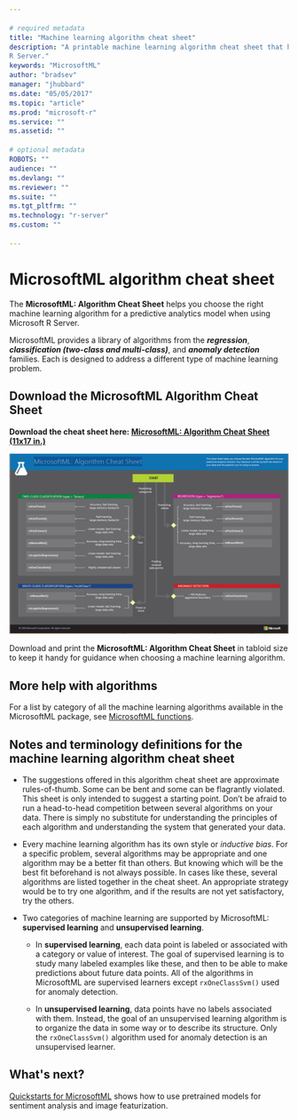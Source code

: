 ```yaml
---

# required metadata
title: "Machine learning algorithm cheat sheet"
description: "A printable machine learning algorithm cheat sheet that helps you choose the right MicrosoftML algorithm for your predictive model when using Microsoft 
R Server."
keywords: "MicrosoftML"
author: "bradsev"
manager: "jhubbard"
ms.date: "05/05/2017"
ms.topic: "article"
ms.prod: "microsoft-r"
ms.service: ""
ms.assetid: ""

# optional metadata
ROBOTS: ""
audience: ""
ms.devlang: ""
ms.reviewer: ""
ms.suite: ""
ms.tgt_pltfrm: ""
ms.technology: "r-server"
ms.custom: ""

---
```


# MicrosoftML algorithm cheat sheet

The **MicrosoftML: Algorithm Cheat Sheet** helps you choose the right machine learning algorithm for a predictive analytics model when using Microsoft R Server.

MicrosoftML provides a library of algorithms from the  ***regression***, ***classification (two-class and multi-class)***, and ***anomaly detection*** families. Each is designed to address a different type of machine learning problem.

## Download the MicrosoftML Algorithm Cheat Sheet
**Download the cheat sheet here: [MicrosoftML: Algorithm Cheat Sheet (11x17 in.)](http://download.microsoft.com/download/B/3/1/B31FE451-E69B-4569-9B32-CFA9FB40027E/microsoftml-algorithm-cheat-sheet-v1.pdf)**

![MicrosoftML: Algorithm Cheat Sheet: Learn how to choose a Machine Learning algorithm.](./media/microsoftml-algorithm-cheat-sheet/microsoftml-algorithm-cheat-sheet.png)

Download and print the **MicrosoftML: Algorithm Cheat Sheet** in tabloid size to keep it handy for guidance when choosing a machine learning algorithm.


## More help with algorithms

For a list by category of all the machine learning algorithms available in the MicrosoftML package, see [MicrosoftML functions](microsoftml/microsoftml.md).

## Notes and terminology definitions for the machine learning algorithm cheat sheet

* The suggestions offered in this algorithm cheat sheet are approximate rules-of-thumb. Some can be bent and some can be flagrantly violated. This sheet is only intended to suggest a starting point. Don’t be afraid to run a head-to-head competition between several algorithms on your data. There is simply no substitute for understanding the principles of each algorithm and understanding the system that generated your data.

* Every machine learning algorithm has its own style or *inductive bias*. For a specific problem, several algorithms may be appropriate and one algorithm may be a better fit than others. But knowing which will be the best fit beforehand is not always possible. In cases like these, several algorithms are listed together in the cheat sheet. An appropriate strategy would be to try one algorithm, and if the results are not yet satisfactory, try the others. 

* Two categories of machine learning are supported by MicrosoftML: **supervised learning** and **unsupervised learning**.

  * In **supervised learning**, each data point is labeled or associated with a category or value of interest. The goal of supervised learning is to study many labeled examples like these, and then to be able to make predictions about future data points. All of the algorithms in MicrosoftML are supervised learners except `rxOneClassSvm()` used for anomaly detection.

  * In **unsupervised learning**, data points have no labels associated with them. Instead, the goal of an unsupervised learning algorithm is to organize the data in some way or to describe its structure. Only the `rxOneClassSvm()` algorithm used for anomaly detection is an unsupervised learner.


## What's next?

[Quickstarts for MicrosoftML](microsoftml-quickstarts.md) shows how to use pretrained models for sentiment analysis and image featurization.




